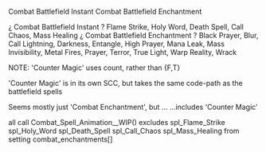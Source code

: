 
Combat Battlefield Instant
Combat Battlefield Enchantment

¿ Combat Battlefield Instant ?
    Flame Strike, Holy Word, Death Spell, Call Chaos, Mass Healing
¿ Combat Battlefield Enchantment ?
    Black Prayer, Blur, Call Lightning, Darkness, Entangle, High Prayer, Mana Leak, Mass Invisibility, Metal Fires, Prayer, Terror, True Light, Warp Reality, Wrack



NOTE: 'Counter Magic' uses count, rather than {F,T}

'Counter Magic' is in its own SCC, but takes the same code-path as the battlefield spells

Seems mostly just 'Combat Enchantment', but ...
...includes 'Counter Magic'

all call Combat_Spell_Animation__WIP()
excludes 
    spl_Flame_Strike
    spl_Holy_Word
    spl_Death_Spell
    spl_Call_Chaos
    spl_Mass_Healing
from setting combat_enchantments[]
